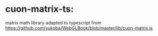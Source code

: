 # cuon-matrix-ts:

matrix math library adapted to typescript from https://github.com/yukoba/WebGLBook/blob/master/lib/cuon-matrix.js
